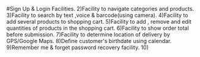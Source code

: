 #Sign Up & Login Facilities.
2)Facility to navigate categories and products.
3)Facility to search by text ,voice & barcode(using camera).
4)Facility to add several products to shopping cart.
5)Facility to add , remove and edit quantities of products in the shopping cart.
6)Facility to show order total before submission.
7)Facility to determine location of delivery by GPS/Google Maps.
8)Define customer's birthdate using calendar.
9)Remember me & forget password recovery facility.
10)
